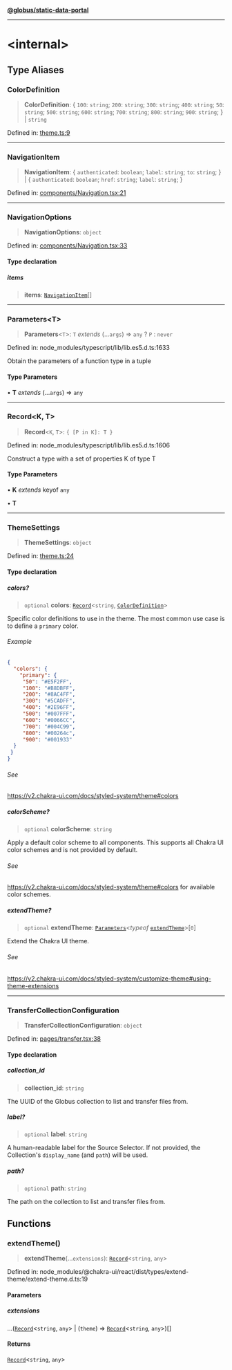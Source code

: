 [**@globus/static-data-portal**](README.md)

***

# \<internal\>

## Type Aliases

### ColorDefinition

> **ColorDefinition**: \{ `100`: `string`; `200`: `string`; `300`: `string`; `400`: `string`; `50`: `string`; `500`: `string`; `600`: `string`; `700`: `string`; `800`: `string`; `900`: `string`; \} \| `string`

Defined in: [theme.ts:9](https://github.com/globus/static-data-portal/blob/c9e9dd587c510ec3093cc518b4b192b1b24c8718/theme.ts#L9)

***

### NavigationItem

> **NavigationItem**: \{ `authenticated`: `boolean`; `label`: `string`; `to`: `string`; \} \| \{ `authenticated`: `boolean`; `href`: `string`; `label`: `string`; \}

Defined in: [components/Navigation.tsx:21](https://github.com/globus/static-data-portal/blob/c9e9dd587c510ec3093cc518b4b192b1b24c8718/components/Navigation.tsx#L21)

***

### NavigationOptions

> **NavigationOptions**: `object`

Defined in: [components/Navigation.tsx:33](https://github.com/globus/static-data-portal/blob/c9e9dd587c510ec3093cc518b4b192b1b24c8718/components/Navigation.tsx#L33)

#### Type declaration

##### items

> **items**: [`NavigationItem`](-internal-.md#navigationitem)[]

***

### Parameters\<T\>

> **Parameters**\<`T`\>: `T` *extends* (...`args`) => `any` ? `P` : `never`

Defined in: node\_modules/typescript/lib/lib.es5.d.ts:1633

Obtain the parameters of a function type in a tuple

#### Type Parameters

• **T** *extends* (...`args`) => `any`

***

### Record\<K, T\>

> **Record**\<`K`, `T`\>: `{ [P in K]: T }`

Defined in: node\_modules/typescript/lib/lib.es5.d.ts:1606

Construct a type with a set of properties K of type T

#### Type Parameters

• **K** *extends* keyof `any`

• **T**

***

### ThemeSettings

> **ThemeSettings**: `object`

Defined in: [theme.ts:24](https://github.com/globus/static-data-portal/blob/c9e9dd587c510ec3093cc518b4b192b1b24c8718/theme.ts#L24)

#### Type declaration

##### colors?

> `optional` **colors**: [`Record`](-internal-.md#recordk-t)\<`string`, [`ColorDefinition`](-internal-.md#colordefinition)\>

Specific color definitions to use in the theme.
The most common use case is to define a `primary` color.

###### Example

```json
{
  "colors": {
    "primary": {
     "50": "#E5F2FF",
     "100": "#B8DBFF",
     "200": "#8AC4FF",
     "300": "#5CADFF",
     "400": "#2E96FF",
     "500": "#007FFF",
     "600": "#0066CC",
     "700": "#004C99",
     "800": "#00264c",
     "900": "#001933"
  }
 }
}
```

###### See

https://v2.chakra-ui.com/docs/styled-system/theme#colors

##### colorScheme?

> `optional` **colorScheme**: `string`

Apply a default color scheme to all components.
This supports all Chakra UI color schemes and is not provided by default.

###### See

https://v2.chakra-ui.com/docs/styled-system/theme#colors for available color schemes.

##### extendTheme?

> `optional` **extendTheme**: [`Parameters`](-internal-.md#parameterst)\<*typeof* [`extendTheme`](-internal-.md#extendtheme-1)\>\[`0`\]

Extend the Chakra UI theme.

###### See

https://v2.chakra-ui.com/docs/styled-system/customize-theme#using-theme-extensions

***

### TransferCollectionConfiguration

> **TransferCollectionConfiguration**: `object`

Defined in: [pages/transfer.tsx:38](https://github.com/globus/static-data-portal/blob/c9e9dd587c510ec3093cc518b4b192b1b24c8718/pages/transfer.tsx#L38)

#### Type declaration

##### collection\_id

> **collection\_id**: `string`

The UUID of the Globus collection to list and transfer files from.

##### label?

> `optional` **label**: `string`

A human-readable label for the Source Selector. If not provided,
the Collection's `display_name` (and `path`) will be used.

##### path?

> `optional` **path**: `string`

The path on the collection to list and transfer files from.

## Functions

### extendTheme()

> **extendTheme**(...`extensions`): [`Record`](-internal-.md#recordk-t)\<`string`, `any`\>

Defined in: node\_modules/@chakra-ui/react/dist/types/extend-theme/extend-theme.d.ts:19

#### Parameters

##### extensions

...([`Record`](-internal-.md#recordk-t)\<`string`, `any`\> \| (`theme`) => [`Record`](-internal-.md#recordk-t)\<`string`, `any`\>)[]

#### Returns

[`Record`](-internal-.md#recordk-t)\<`string`, `any`\>
